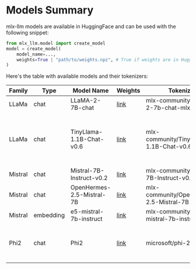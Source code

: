 # Models Summary

mlx-llm models are available in HuggingFace and can be used with the following snippet:

```python
from mlx_llm.model import create_model
model = create_model(
    model_name=...,
    weights=True | "path/to/weights.npz", # True if weights are in HuggingFace
)
```

Here's the table with available models and their tokenizers:

| Family | Type | Model Name | Weights | Tokenizer | Notes |
|--------|------|------------|---------|-----------|-------|
|   LLaMa     |  chat        |   LLaMA-2-7B-chat              |  [link](https://huggingface.co/mlx-community/Llama-2-7b-chat-mlx/tree/main)          |  mlx-community/Llama-2-7b-chat-mlx         |       |
|   LLaMa     |  chat        |   TinyLlama-1.1B-Chat-v0.6     |  [link](https://huggingface.co/mlx-community/TinyLlama-1.1B-Chat-v0.6/tree/main)     |  mlx-community/TinyLlama-1.1B-Chat-v0.6          |  Download tokenizer from [🤗 link](https://huggingface.co/mlx-community/TinyLlama-1.1B-Chat-v0.6/blob/main/tokenizer.model) and use it locally for chat applications  |
|   Mistral   |  chat        |   Mistral-7B-Instruct-v0.2     |  [link](https://huggingface.co/mlx-community/Mistral-7B-Instruct-v0.2/tree/main)     |  mlx-community/Mistral-7B-Instruct-v0.2         |       |
|   Mistral   |  chat        |   OpenHermes-2.5-Mistral-7B    |  [link](https://huggingface.co/mlx-community/OpenHermes-2.5-Mistral-7B/tree/main)    |  mlx-community/OpenHermes-2.5-Mistral-7B         |       |
|   Mistral   |  embedding   |   e5-mistral-7b-instruct       |  [link](https://huggingface.co/mlx-community/e5-mistral-7b-instruct-mlx/tree/main)   |  mlx-community/e5-mistral-7b-instruct-mlx        |       |
|   Phi2      |  chat        |   Phi2                         |  [link](https://huggingface.co/mlx-community/phi-2/tree/main)                        |  microsoft/phi-2        |  Chat application currently not working (🤷)     |

